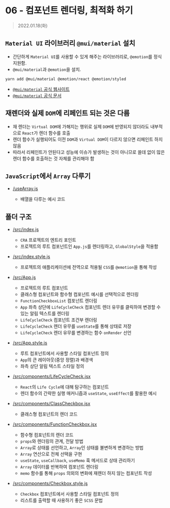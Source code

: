 # 06 - 컴포넌트 렌더링, 최적화 하기

> 2022.01.18(화)

## `Material UI` 라이브러리 `@mui/material` 설치

- 간단하게 `Material UI`를 사용할 수 있게 해주는 라이브러리로, `@emotion`를 정식 지원함.
- `@mui/material`과 `@emotion`을 설치.

```shell
yarn add @mui/material @emotion/react @emotion/styled
```

- [`@mui/material` 공식 웹사이트](https://mui.com/)
- [`@mui/material` 공식 문서](https://mui.com/getting-started/usage/)

## 재렌더와 실제 `DOM`에 리페인트 되는 것은 다름

- 재 렌더는 `Virtual DOM`에 가해지는 행위로 실제 `DOM`에 반영되지 않더라도 내부적으로 `React`가 렌더 함수를 호출
- 렌더 함수가 실행되어도 이전 `DOM`과 `Virtual DOM`이 다르지 않으면 리페인트 하지 않음
- 따라서 리페인트가 안된다고 성능에 이슈가 발생하는 것이 아니므로 쓸데 없이 많은 렌더 함수를 호출하는 것 자체를 관리해야 함

## `JavaScript`에서 `Array` 다루기

- [/useArray.js](./useArray.js)

  - 배열을 다루는 예시 코드

## 폴더 구조

- [/src/index.js](./src/index.js)

  - `CRA` 프로젝트의 엔트리 포인트
  - 프로젝트의 루트 컴포넌트인 `App.js`를 렌더링하고, `GlobalStyle`을 적용함

- [/src/index.style.js](./src/index.style.js)

  - 프로젝트의 애플리케이션에 전역으로 적용될 `CSS`를 `@emotion`을 통해 작성

- [/src/App.js](./src/App.js)

  - 프로젝트의 루트 컴포넌트
  - 클래스형 컴포넌트와 함수형 컴포넌트 예시를 선택적으로 렌더링
  - `FunctionCheckboxList` 컴포넌트 렌더링
  - `App` 좌측 상단에 `LifeCycleCheck` 컴포넌트 렌더 유무를 클릭하여 변경할 수 있는 알림 텍스트를 렌더링
  - `LifeCycleCheck` 컴포넌트 조건부 렌더링
  - `LifeCycleCheck` 렌더 유무를 `useState`를 통해 상태로 저장
  - `LifeCycleCheck` 렌더 유무를 변경하는 함수 `onRender` 선언

- [/src/App.style.js](./src/App.style.js)

  - 루트 컴포넌트에서 사용할 스타일 컴포넌트 정의
  - `App`의 큰 레이아웃(중앙 정렬)과 배경색
  - 좌측 상단 알림 텍스트 스타일 정의

- [/src/components/LifeCycleCheck.jsx](./src/components/LifeCycleCheck.jsx)

  - `React`의 `Life Cycle`에 대해 탐구하는 컴포넌트
  - 렌더 함수의 간략한 실행 매커니즘과 `useState`, `useEffect`를 활용한 예시

- [/src/components/ClassCheckbox.jsx](./src/components/ClassCheckbox.jsx)

  - 클래스형 컴포넌트의 렌더 코드

- [/src/components/FunctionCheckbox.jsx](./src/components/FunctionCheckbox.jsx)

  - 함수형 컴포넌트의 렌더 코드
  - `props`와 렌더링의 관계, 전달 방법
  - `Array`로 상태를 선언하고, `Array`인 상태를 불변하게 변경하는 방법
  - `Array` 연산으로 전체 선택을 구현
  - `useState`, `useCallback`, `useMemo` 훅 메서드로 상태 관리하기
  - `Array` 데이터를 반복하여 컴포넌트 렌더링
  - `memo` 함수를 통해 `props` 의외의 변화에 재렌더 하지 않는 컴포넌트 작성

- [/src/components/Checkbox.style.js](./src/components/Checkbox.style.js)

  - `Checkbox` 컴포넌트에서 사용할 스타일 컴포넌트 정의
  - 리스트를 출력할 때 사용하기 좋은 `SCSS` 문법
